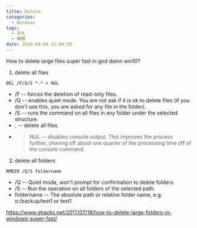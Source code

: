 ```yaml
---
title: Delete
categories:
  - Windows
tags:
  - 手札
  - 轉錄
date: 2020-08-04 11:04:59
---
```

How to delete large files super fast in god damn win10?

1. delete all files
```
DEL /F/Q/S *.* > NUL
```
- /F -- forces the deletion of read-only files.
- /Q -- enables quiet mode. You are not ask if it is ok to delete files (if you don't use this, you are asked for any file in the folder).
- /S -- runs the command on all files in any folder under the selected structure.
- *.* -- delete all files.
- > NUL -- disables console output. This improves the process further, shaving off about one quarter of the processing time off of the console command.

2. delete all folders
```
RMDIR /Q/S foldername
```
- /Q -- Quiet mode, won't prompt for confirmation to delete folders.
- /S -- Run the operation on all folders of the selected path.
- foldername -- The absolute path or relative folder name, e.g. o:/backup/test1 or test1

https://www.ghacks.net/2017/07/18/how-to-delete-large-folders-in-windows-super-fast/
